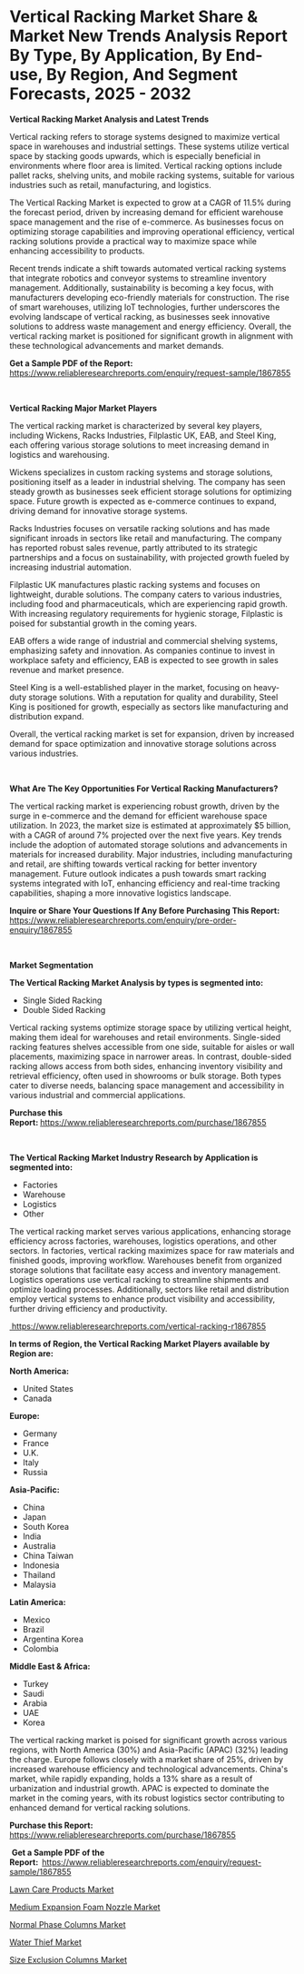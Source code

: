 <p><h1>Vertical Racking Market Share & Market New Trends Analysis Report By Type, By Application, By End-use, By Region, And Segment Forecasts, 2025 - 2032</h1></p><p><strong>Vertical Racking Market Analysis and Latest Trends</strong></p>
<p><p>Vertical racking refers to storage systems designed to maximize vertical space in warehouses and industrial settings. These systems utilize vertical space by stacking goods upwards, which is especially beneficial in environments where floor area is limited. Vertical racking options include pallet racks, shelving units, and mobile racking systems, suitable for various industries such as retail, manufacturing, and logistics.</p><p>The Vertical Racking Market is expected to grow at a CAGR of 11.5% during the forecast period, driven by increasing demand for efficient warehouse space management and the rise of e-commerce. As businesses focus on optimizing storage capabilities and improving operational efficiency, vertical racking solutions provide a practical way to maximize space while enhancing accessibility to products. </p><p>Recent trends indicate a shift towards automated vertical racking systems that integrate robotics and conveyor systems to streamline inventory management. Additionally, sustainability is becoming a key focus, with manufacturers developing eco-friendly materials for construction. The rise of smart warehouses, utilizing IoT technologies, further underscores the evolving landscape of vertical racking, as businesses seek innovative solutions to address waste management and energy efficiency. Overall, the vertical racking market is positioned for significant growth in alignment with these technological advancements and market demands.</p></p>
<p><strong>Get a Sample PDF of the Report:&nbsp;</strong> <a href="https://www.reliableresearchreports.com/enquiry/request-sample/1867855?utm_campaign=36&utm_medium=2&utm_source=Github&utm_content=ia&utm_term=10042025&utm_id=vertical-racking">https://www.reliableresearchreports.com/enquiry/request-sample/1867855</a></p>
<p>&nbsp;</p>
<p><strong>Vertical Racking Major Market Players</strong></p>
<p><p>The vertical racking market is characterized by several key players, including Wickens, Racks Industries, Filplastic UK, EAB, and Steel King, each offering various storage solutions to meet increasing demand in logistics and warehousing.</p><p>Wickens specializes in custom racking systems and storage solutions, positioning itself as a leader in industrial shelving. The company has seen steady growth as businesses seek efficient storage solutions for optimizing space. Future growth is expected as e-commerce continues to expand, driving demand for innovative storage systems.</p><p>Racks Industries focuses on versatile racking solutions and has made significant inroads in sectors like retail and manufacturing. The company has reported robust sales revenue, partly attributed to its strategic partnerships and a focus on sustainability, with projected growth fueled by increasing industrial automation.</p><p>Filplastic UK manufactures plastic racking systems and focuses on lightweight, durable solutions. The company caters to various industries, including food and pharmaceuticals, which are experiencing rapid growth. With increasing regulatory requirements for hygienic storage, Filplastic is poised for substantial growth in the coming years.</p><p>EAB offers a wide range of industrial and commercial shelving systems, emphasizing safety and innovation. As companies continue to invest in workplace safety and efficiency, EAB is expected to see growth in sales revenue and market presence.</p><p>Steel King is a well-established player in the market, focusing on heavy-duty storage solutions. With a reputation for quality and durability, Steel King is positioned for growth, especially as sectors like manufacturing and distribution expand.</p><p>Overall, the vertical racking market is set for expansion, driven by increased demand for space optimization and innovative storage solutions across various industries.</p></p>
<p>&nbsp;</p>
<p><strong>What Are The Key Opportunities For Vertical Racking Manufacturers?</strong></p>
<p><p>The vertical racking market is experiencing robust growth, driven by the surge in e-commerce and the demand for efficient warehouse space utilization. In 2023, the market size is estimated at approximately $5 billion, with a CAGR of around 7% projected over the next five years. Key trends include the adoption of automated storage solutions and advancements in materials for increased durability. Major industries, including manufacturing and retail, are shifting towards vertical racking for better inventory management. Future outlook indicates a push towards smart racking systems integrated with IoT, enhancing efficiency and real-time tracking capabilities, shaping a more innovative logistics landscape.</p></p>
<p><strong>Inquire or Share Your Questions If Any Before Purchasing This Report:</strong> <a href="https://www.reliableresearchreports.com/enquiry/pre-order-enquiry/1867855?utm_campaign=36&utm_medium=2&utm_source=Github&utm_content=ia&utm_term=10042025&utm_id=vertical-racking">https://www.reliableresearchreports.com/enquiry/pre-order-enquiry/1867855</a></p>
<p>&nbsp;</p>
<p><strong>Market Segmentation</strong></p>
<p><strong>The Vertical Racking Market Analysis by types is segmented into:</strong></p>
<p><ul><li>Single Sided Racking</li><li>Double Sided Racking</li></ul></p>
<p><p>Vertical racking systems optimize storage space by utilizing vertical height, making them ideal for warehouses and retail environments. Single-sided racking features shelves accessible from one side, suitable for aisles or wall placements, maximizing space in narrower areas. In contrast, double-sided racking allows access from both sides, enhancing inventory visibility and retrieval efficiency, often used in showrooms or bulk storage. Both types cater to diverse needs, balancing space management and accessibility in various industrial and commercial applications.</p></p>
<p><strong>Purchase this Report:&nbsp;</strong><a href="https://www.reliableresearchreports.com/purchase/1867855?utm_campaign=36&utm_medium=2&utm_source=Github&utm_content=ia&utm_term=10042025&utm_id=vertical-racking">https://www.reliableresearchreports.com/purchase/1867855</a></p>
<p>&nbsp;</p>
<p><strong>The Vertical Racking Market Industry Research by Application is segmented into:</strong></p>
<p><ul><li>Factories</li><li>Warehouse</li><li>Logistics</li><li>Other</li></ul></p>
<p><p>The vertical racking market serves various applications, enhancing storage efficiency across factories, warehouses, logistics operations, and other sectors. In factories, vertical racking maximizes space for raw materials and finished goods, improving workflow. Warehouses benefit from organized storage solutions that facilitate easy access and inventory management. Logistics operations use vertical racking to streamline shipments and optimize loading processes. Additionally, sectors like retail and distribution employ vertical systems to enhance product visibility and accessibility, further driving efficiency and productivity.</p></p>
<p><a href="https://www.reliableresearchreports.com/vertical-racking-r1867855?utm_campaign=36&utm_medium=2&utm_source=Github&utm_content=ia&utm_term=10042025&utm_id=vertical-racking">&nbsp;https://www.reliableresearchreports.com/vertical-racking-r1867855</a></p>
<p><strong>In terms of Region, the Vertical Racking Market Players available by Region are:</strong></p>
<p>
    <p> <strong> North America: </strong>
        <ul>
            <li>United States</li>
            <li>Canada</li>
        </ul>
        </p> 
    <p> <strong> Europe: </strong>
        <ul>
            <li>Germany</li>
            <li>France</li>
            <li>U.K.</li>
            <li>Italy</li>
            <li>Russia</li>
        </ul>
        </p> 
    <p> <strong> Asia-Pacific: </strong>
        <ul>
            <li>China</li>
            <li>Japan</li>
            <li>South Korea</li>
            <li>India</li>
            <li>Australia</li>
            <li>China Taiwan</li>
            <li>Indonesia</li>
            <li>Thailand</li>
            <li>Malaysia</li>
        </ul>
        </p> 
    <p> <strong> Latin America: </strong>
        <ul>
            <li>Mexico</li>
            <li>Brazil</li>
            <li>Argentina Korea</li>
            <li>Colombia</li>
        </ul>
        </p> 
    <p> <strong> Middle East & Africa: </strong>
        <ul>
            <li>Turkey</li>
            <li>Saudi</li>
            <li>Arabia</li>
            <li>UAE</li>
            <li>Korea</li>
        </ul>
    </p>
    </p>
<p><p>The vertical racking market is poised for significant growth across various regions, with North America (30%) and Asia-Pacific (APAC) (32%) leading the charge. Europe follows closely with a market share of 25%, driven by increased warehouse efficiency and technological advancements. China's market, while rapidly expanding, holds a 13% share as a result of urbanization and industrial growth. APAC is expected to dominate the market in the coming years, with its robust logistics sector contributing to enhanced demand for vertical racking solutions.</p></p>
<p><strong>Purchase this Report: </strong><a href="https://www.reliableresearchreports.com/purchase/1867855?utm_campaign=36&utm_medium=2&utm_source=Github&utm_content=ia&utm_term=10042025&utm_id=vertical-racking">https://www.reliableresearchreports.com/purchase/1867855</a></p>
<p>&nbsp;<strong>Get a Sample PDF of the Report:&nbsp;&nbsp;</strong><a href="https://www.reliableresearchreports.com/enquiry/request-sample/1867855?utm_campaign=36&utm_medium=2&utm_source=Github&utm_content=ia&utm_term=10042025&utm_id=vertical-racking">https://www.reliableresearchreports.com/enquiry/request-sample/1867855</a></p>
<p><strong></strong></p>
<p><p><a href="https://github.com/dushornerfe/Market-Research-Report-List-1/blob/main/lawn-care-products-market.md?utm_campaign=36&utm_medium=2&utm_source=Github&utm_content=ia&utm_term=10042025&utm_id=vertical-racking">Lawn Care Products Market</a></p><p><a href="https://github.com/shongranch73/Market-Research-Report-List-1/blob/main/medium-expansion-foam-nozzle-market.md?utm_campaign=36&utm_medium=2&utm_source=Github&utm_content=ia&utm_term=10042025&utm_id=vertical-racking">Medium Expansion Foam Nozzle Market</a></p><p><a href="https://github.com/cachuhashieb/Market-Research-Report-List-1/blob/main/normal-phase-columns-market.md?utm_campaign=36&utm_medium=2&utm_source=Github&utm_content=ia&utm_term=10042025&utm_id=vertical-racking">Normal Phase Columns Market</a></p><p><a href="https://github.com/amourdeeks8j/Market-Research-Report-List-1/blob/main/water-thief-market.md?utm_campaign=36&utm_medium=2&utm_source=Github&utm_content=ia&utm_term=10042025&utm_id=vertical-racking">Water Thief Market</a></p><p><a href="https://github.com/kmettjanksj7/Market-Research-Report-List-1/blob/main/size-exclusion-columns-market.md?utm_campaign=36&utm_medium=2&utm_source=Github&utm_content=ia&utm_term=10042025&utm_id=vertical-racking">Size Exclusion Columns Market</a></p></p>